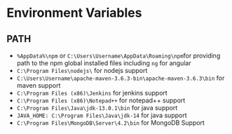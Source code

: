 # Environment Variables

## PATH

- `%AppData%\npm` or `C:\Users\Username\AppData\Roaming\npm`for providing path to the npm global installed files including `ng` for angular
- `C:\Program Files\nodejs\` for nodejs support
- `C:\Users\Username\apache-maven-3.6.3-bin\apache-maven-3.6.3\bin` for maven support
- `C:\Program Files (x86)\Jenkins` for jenkins support
- `C:\Program Files (x86)\Notepad++` for notepad++ support
- `C:\Program Files\Java\jdk-13.0.1\bin` for java support
- `JAVA_HOME: C:\Program Files\Java\jdk-14` for java support
- `C:\Program Files\MongoDB\Server\4.2\bin` for MongoDB Support
